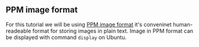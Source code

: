 ## PPM image format

For this tutorial we will be using [PPM image format](https://en.wikipedia.org/wiki/Netpbm_format) it's conveninet human-readeable format for storing images in plain text. Image in PPM format can be displayed with command `display` on Ubuntu.
